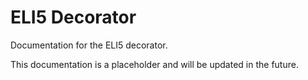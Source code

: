 # ELI5 Decorator

Documentation for the ELI5 decorator.

This documentation is a placeholder and will be updated in the future.
